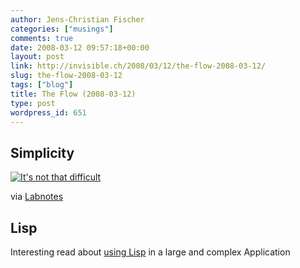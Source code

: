```yaml
---
author: Jens-Christian Fischer
categories: ["musings"]
comments: true
date: 2008-03-12 09:57:18+00:00
layout: post
link: http://invisible.ch/2008/03/12/the-flow-2008-03-12/
slug: the-flow-2008-03-12
tags: ["blog"]
title: The Flow (2008-03-12)
type: post
wordpress_id: 651
---
```


Simplicity
----------

[![It's not that difficult](http://data.tumblr.com/lp1QwL5cY6gmae143eZlf507_400.png)](http://stuffthathappens.com/blog/2008/03/05/simplicity/)

via [Labnotes][1]


Lisp
----

Interesting read about [using Lisp][2] in a large and complex Application


[1]: http://blog.labnotes.org/2008/03/11/rounded-corners-194-if-it-helps-you-feel-better/
[2]: http://smuglispweeny.blogspot.com/2008/03/my-biggest-lisp-project.html
